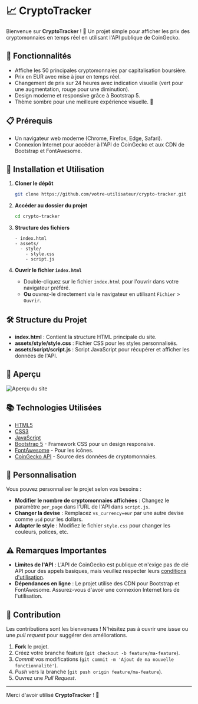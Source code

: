 # 📈 CryptoTracker

Bienvenue sur **CryptoTracker** ! 🚀 Un projet simple pour afficher les prix des cryptomonnaies en temps réel en utilisant l'API publique de CoinGecko.

## 🌟 Fonctionnalités

- Affiche les 50 principales cryptomonnaies par capitalisation boursière.
- Prix en EUR avec mise à jour en temps réel.
- Changement de prix sur 24 heures avec indication visuelle (vert pour une augmentation, rouge pour une diminution).
- Design moderne et responsive grâce à Bootstrap 5.
- Thème sombre pour une meilleure expérience visuelle. 🌚

## 📋 Prérequis

- Un navigateur web moderne (Chrome, Firefox, Edge, Safari).
- Connexion Internet pour accéder à l'API de CoinGecko et aux CDN de Bootstrap et FontAwesome.

## 🚀 Installation et Utilisation

1. **Cloner le dépôt**

   ```bash
   git clone https://github.com/votre-utilisateur/crypto-tracker.git
   ```

2. **Accéder au dossier du projet**

   ```bash
   cd crypto-tracker
   ```

3. **Structure des fichiers**

   ```
   - index.html
   - assets/
     - style/
       - style.css
       - script.js
   ```

4. **Ouvrir le fichier `index.html`**

   - Double-cliquez sur le fichier `index.html` pour l'ouvrir dans votre navigateur préféré.
   - **Ou** ouvrez-le directement via le navigateur en utilisant `Fichier` > `Ouvrir`.

## 🛠️ Structure du Projet

- **index.html** : Contient la structure HTML principale du site.
- **assets/style/style.css** : Fichier CSS pour les styles personnalisés.
- **assets/script/script.js** : Script JavaScript pour récupérer et afficher les données de l'API.

## 🎨 Aperçu

![Aperçu du site](https://cdn.discordapp.com/attachments/1144619785271914586/1303783510561263707/image.png?ex=672d0284&is=672bb104&hm=b50d5d68f492206095d72da0e8f638f18134bf9e5762514df0b4c8e45fdc0ec8&)

## 📚 Technologies Utilisées

- [HTML5](https://developer.mozilla.org/fr/docs/Web/Guide/HTML/HTML5)
- [CSS3](https://developer.mozilla.org/fr/docs/Web/CSS)
- [JavaScript](https://developer.mozilla.org/fr/docs/Web/JavaScript)
- [Bootstrap 5](https://getbootstrap.com/) - Framework CSS pour un design responsive.
- [FontAwesome](https://fontawesome.com/) - Pour les icônes.
- [CoinGecko API](https://www.coingecko.com/en/api) - Source des données de cryptomonnaies.

## 🔧 Personnalisation

Vous pouvez personnaliser le projet selon vos besoins :

- **Modifier le nombre de cryptomonnaies affichées** : Changez le paramètre `per_page` dans l'URL de l'API dans `script.js`.
- **Changer la devise** : Remplacez `vs_currency=eur` par une autre devise comme `usd` pour les dollars.
- **Adapter le style** : Modifiez le fichier `style.css` pour changer les couleurs, polices, etc.

## ⚠️ Remarques Importantes

- **Limites de l'API** : L'API de CoinGecko est publique et n'exige pas de clé API pour des appels basiques, mais veuillez respecter leurs [conditions d'utilisation](https://www.coingecko.com/en/terms).
- **Dépendances en ligne** : Le projet utilise des CDN pour Bootstrap et FontAwesome. Assurez-vous d'avoir une connexion Internet lors de l'utilisation.

## 🤝 Contribution

Les contributions sont les bienvenues ! N'hésitez pas à ouvrir une *issue* ou une *pull request* pour suggérer des améliorations.

1. **Fork** le projet.
2. Créez votre branche feature (`git checkout -b feature/ma-feature`).
3. *Commit* vos modifications (`git commit -m 'Ajout de ma nouvelle fonctionnalité'`).
4. *Push* vers la branche (`git push origin feature/ma-feature`).
5. Ouvrez une *Pull Request*.


---

Merci d'avoir utilisé **CryptoTracker** ! 💙
